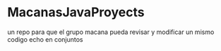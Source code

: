 # MacanasJavaProyects
un repo para que el grupo macana pueda revisar y modificar un mismo codigo echo en conjuntos
